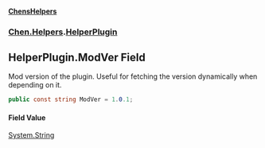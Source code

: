 
#### [ChensHelpers](./index 'index')

### [Chen.Helpers](./TL4GfUmVM4KRcYyefTVtgA 'Chen.Helpers').[HelperPlugin](./SiRFTvMQsD4MFMXr4snIfQ 'Chen.Helpers.HelperPlugin')

## HelperPlugin.ModVer Field
Mod version of the plugin. Useful for fetching the version dynamically when depending on it.  
```csharp
public const string ModVer = 1.0.1;
```

#### Field Value
[System.String](https://docs.microsoft.com/en-us/dotnet/api/System.String 'System.String')  
